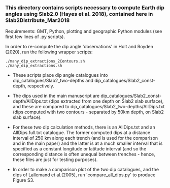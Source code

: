 ### This directory contains scripts necessary to compute Earth dip angles using Slab2.0 (Hayes et al. 2018), contained here in Slab2Distribute_Mar2018

Requirements: GMT, Python, plotting and geographic Python modules (see first few lines of .py scripts).

In order to re-compute the dip angle 'observations' in Holt and Royden (2020), run the following wrapper scripts:

	./many_dip_extractions_2Contours.sh
	./many_dip_extractions.sh

- These scripts place dip angle catalogues into dip_catalogues/Slab2_two-depths and dip_catalogues/Slab2_const-depth, respectively.

- The dips used in the main manuscript are dip_catalogues/Slab2_const-depth/AllDips.txt (dips extracted from one depth on Slab2 slab surface), and these are compared to dip_catalogues/Slab2_two-depths/AllDips.txt (dips computed with two contours - separated by 50km depth, on Slab2 slab surface).

- For these two dip calculation methods, there is an AllDips.txt and an AllDips.full.txt catalogue. The former computed dips at a distance interval of 250 km along each trench (and is used for the comparison and in the main paper) and the latter is at a much smaller interval that is specified as a constant longitude or latitude interval (and so the corresponding distance is often unequal between trenches - hence, these files are just for testing purposes).

- In order to make a comparison plot of the two dip catalogues, and the dips of Lallemand et al.(2005), run 'compare_all_dips.py' to produce Figure S3.
 
